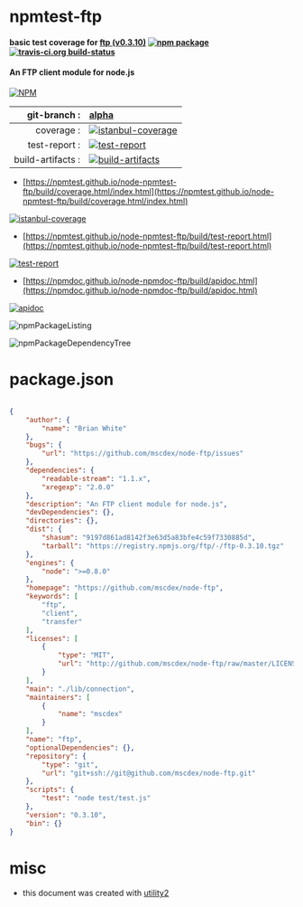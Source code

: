 # npmtest-ftp

#### basic test coverage for  [ftp (v0.3.10)](https://github.com/mscdex/node-ftp)  [![npm package](https://img.shields.io/npm/v/npmtest-ftp.svg?style=flat-square)](https://www.npmjs.org/package/npmtest-ftp) [![travis-ci.org build-status](https://api.travis-ci.org/npmtest/node-npmtest-ftp.svg)](https://travis-ci.org/npmtest/node-npmtest-ftp)

#### An FTP client module for node.js

[![NPM](https://nodei.co/npm/ftp.png?downloads=true&downloadRank=true&stars=true)](https://www.npmjs.com/package/ftp)

| git-branch : | [alpha](https://github.com/npmtest/node-npmtest-ftp/tree/alpha)|
|--:|:--|
| coverage : | [![istanbul-coverage](https://npmtest.github.io/node-npmtest-ftp/build/coverage.badge.svg)](https://npmtest.github.io/node-npmtest-ftp/build/coverage.html/index.html)|
| test-report : | [![test-report](https://npmtest.github.io/node-npmtest-ftp/build/test-report.badge.svg)](https://npmtest.github.io/node-npmtest-ftp/build/test-report.html)|
| build-artifacts : | [![build-artifacts](https://npmtest.github.io/node-npmtest-ftp/glyphicons_144_folder_open.png)](https://github.com/npmtest/node-npmtest-ftp/tree/gh-pages/build)|

- [https://npmtest.github.io/node-npmtest-ftp/build/coverage.html/index.html](https://npmtest.github.io/node-npmtest-ftp/build/coverage.html/index.html)

[![istanbul-coverage](https://npmtest.github.io/node-npmtest-ftp/build/screenCapture.buildCi.browser.%252Ftmp%252Fbuild%252Fcoverage.lib.html.png)](https://npmtest.github.io/node-npmtest-ftp/build/coverage.html/index.html)

- [https://npmtest.github.io/node-npmtest-ftp/build/test-report.html](https://npmtest.github.io/node-npmtest-ftp/build/test-report.html)

[![test-report](https://npmtest.github.io/node-npmtest-ftp/build/screenCapture.buildCi.browser.%252Ftmp%252Fbuild%252Ftest-report.html.png)](https://npmtest.github.io/node-npmtest-ftp/build/test-report.html)

- [https://npmdoc.github.io/node-npmdoc-ftp/build/apidoc.html](https://npmdoc.github.io/node-npmdoc-ftp/build/apidoc.html)

[![apidoc](https://npmdoc.github.io/node-npmdoc-ftp/build/screenCapture.buildCi.browser.%252Ftmp%252Fbuild%252Fapidoc.html.png)](https://npmdoc.github.io/node-npmdoc-ftp/build/apidoc.html)

![npmPackageListing](https://npmtest.github.io/node-npmtest-ftp/build/screenCapture.npmPackageListing.svg)

![npmPackageDependencyTree](https://npmtest.github.io/node-npmtest-ftp/build/screenCapture.npmPackageDependencyTree.svg)



# package.json

```json

{
    "author": {
        "name": "Brian White"
    },
    "bugs": {
        "url": "https://github.com/mscdex/node-ftp/issues"
    },
    "dependencies": {
        "readable-stream": "1.1.x",
        "xregexp": "2.0.0"
    },
    "description": "An FTP client module for node.js",
    "devDependencies": {},
    "directories": {},
    "dist": {
        "shasum": "9197d861ad8142f3e63d5a83bfe4c59f7330885d",
        "tarball": "https://registry.npmjs.org/ftp/-/ftp-0.3.10.tgz"
    },
    "engines": {
        "node": ">=0.8.0"
    },
    "homepage": "https://github.com/mscdex/node-ftp",
    "keywords": [
        "ftp",
        "client",
        "transfer"
    ],
    "licenses": [
        {
            "type": "MIT",
            "url": "http://github.com/mscdex/node-ftp/raw/master/LICENSE"
        }
    ],
    "main": "./lib/connection",
    "maintainers": [
        {
            "name": "mscdex"
        }
    ],
    "name": "ftp",
    "optionalDependencies": {},
    "repository": {
        "type": "git",
        "url": "git+ssh://git@github.com/mscdex/node-ftp.git"
    },
    "scripts": {
        "test": "node test/test.js"
    },
    "version": "0.3.10",
    "bin": {}
}
```



# misc
- this document was created with [utility2](https://github.com/kaizhu256/node-utility2)
